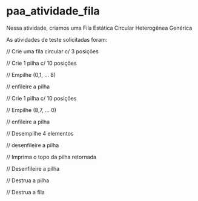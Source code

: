 # paa_atividade_fila

Nessa atividade, criamos uma Fila Estática Circular Heterogênea Genérica

As atividades de teste solicitadas foram:

// Crie uma fila circular c/ 3 posições

// Crie 1 pilha c/ 10 posições

// Empilhe (0,1, ... 8)

// enfileire a pilha

// Crie 1 pilha c/ 10 posições

// Empilhe (8,7, ... 0)

// enfileire a pilha

// Desempilhe 4 elementos

// desenfileire a pilha

// Imprima o topo da pilha retornada

// Desenfileire a pilha

// Destrua a pilha

// Destrua a fila
